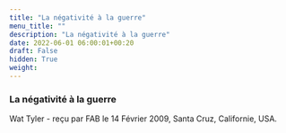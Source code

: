 ```yaml
---
title: "La négativité à la guerre"
menu_title: ""
description: "La négativité à la guerre"
date: 2022-06-01 06:00:01+00:20
draft: False
hidden: True
weight:
---
```

### La négativité à la guerre

Wat Tyler - reçu par FAB le 14 Février 2009, Santa Cruz, Californie, USA.



